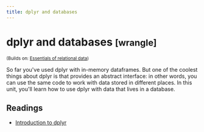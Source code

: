 ```yaml
---
title: dplyr and databases
---
```


<!-- Generated automatically from dplyr-databases.yml. Do not edit by hand -->

# dplyr and databases <small class='wrangle'>[wrangle]</small>
<small>(Builds on: [Essentials of relational data](relational-basics.md))</small>

So far you've used dplyr with in-memory dataframes. But one of the coolest
things about dplyr is that provides an abstract interface: in other words,
you can use the same code to work with data stored in different places.
In this unit, you'll learn how to use dplyr with data that lives in a
database.

## Readings

  * [Introduction to dplyr](http://dbplyr.tidyverse.org/articles/dbplyr.html)


